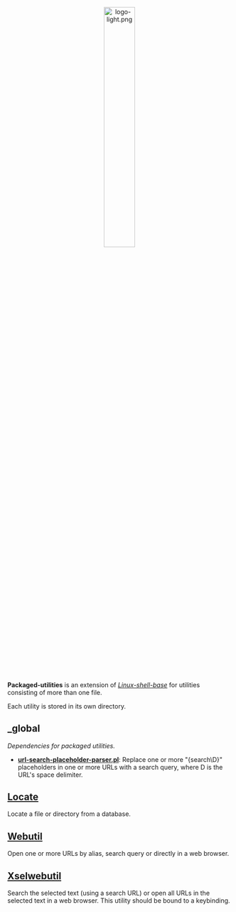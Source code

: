 <br>
<div align='center'>
  <img src='https://raw.githubusercontent.com/linux-shell-base/linux-shell-base/images/logo-light.png' width='37.2%' alt='logo-light.png'>
</div>
<br>
<br>
<br>

**Packaged-utilities** is an extension of [*Linux-shell-base*][linux-shell-base] for utilities consisting of more than one file.

Each utility is stored in its own directory.

## _global

*Dependencies for packaged utilities.*

* [**url-search-placeholder-parser.pl**][url-search-placeholder-parser.pl]: Replace one or more "{search\D}" placeholders in one or more URLs with a search query, where D is the URL's space delimiter.

## [Locate](locate)

Locate a file or directory from a database.

## [Webutil](webutil)

Open one or more URLs by alias, search query or directly in a web browser.

## [Xselwebutil](xselwebutil)

Search the selected text (using a search URL) or open all URLs in the selected text in a web browser. This utility should be bound to a keybinding.



[linux-shell-base]: https://github.com/linux-shell-base/linux-shell-base

[url-search-placeholder-parser.pl]: https://github.com/linux-shell-base/packaged-utilities/blob/master/_global/url-search-placeholder-parser.pl
